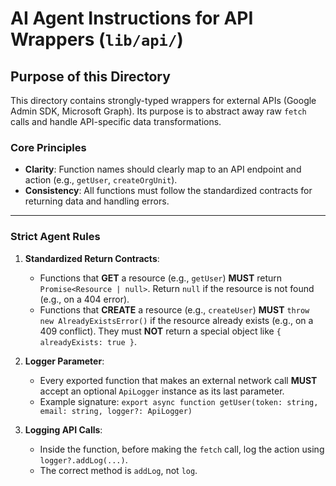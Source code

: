 # AI Agent Instructions for API Wrappers (`lib/api/`)

## Purpose of this Directory

This directory contains strongly-typed wrappers for external APIs (Google Admin SDK, Microsoft Graph). Its purpose is to abstract away raw `fetch` calls and handle API-specific data transformations.

### Core Principles

- **Clarity**: Function names should clearly map to an API endpoint and action (e.g., `getUser`, `createOrgUnit`).
- **Consistency**: All functions must follow the standardized contracts for returning data and handling errors.

---

### Strict Agent Rules

1. **Standardized Return Contracts**:

   - Functions that **GET** a resource (e.g., `getUser`) **MUST** return `Promise<Resource | null>`. Return `null` if the resource is not found (e.g., on a 404 error).
   - Functions that **CREATE** a resource (e.g., `createUser`) **MUST** `throw new AlreadyExistsError()` if the resource already exists (e.g., on a 409 conflict). They must **NOT** return a special object like `{ alreadyExists: true }`.

2. **Logger Parameter**:

   - Every exported function that makes an external network call **MUST** accept an optional `ApiLogger` instance as its last parameter.
   - Example signature: `export async function getUser(token: string, email: string, logger?: ApiLogger)`

3. **Logging API Calls**:
   - Inside the function, before making the `fetch` call, log the action using `logger?.addLog(...)`.
   - The correct method is `addLog`, not `log`.
